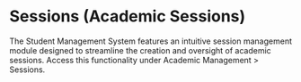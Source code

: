 # Sessions (Academic Sessions)

The Student Management System features an intuitive session management module designed to streamline the creation and oversight of academic sessions. Access this functionality under Academic Management > Sessions.
